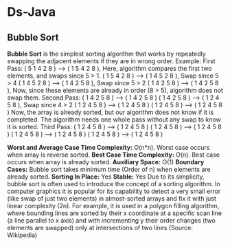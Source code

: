# Ds-Java
## Bubble Sort
**Bubble Sort** is the simplest sorting algorithm that works by repeatedly swapping the adjacent elements if they are in wrong order.
Example: 
First Pass: 
( 5 1 4 2 8 ) –> ( 1 5 4 2 8 ), Here, algorithm compares the first two elements, and swaps since 5 > 1. 
( 1 5 4 2 8 ) –>  ( 1 4 5 2 8 ), Swap since 5 > 4 
( 1 4 5 2 8 ) –>  ( 1 4 2 5 8 ), Swap since 5 > 2 
( 1 4 2 5 8 ) –> ( 1 4 2 5 8 ), Now, since these elements are already in order (8 > 5), algorithm does not swap them.
Second Pass: 
( 1 4 2 5 8 ) –> ( 1 4 2 5 8 ) 
( 1 4 2 5 8 ) –> ( 1 2 4 5 8 ), Swap since 4 > 2 
( 1 2 4 5 8 ) –> ( 1 2 4 5 8 ) 
( 1 2 4 5 8 ) –>  ( 1 2 4 5 8 ) 
Now, the array is already sorted, but our algorithm does not know if it is completed. The algorithm needs one whole pass without any swap to know it is sorted.
Third Pass: 
( 1 2 4 5 8 ) –> ( 1 2 4 5 8 ) 
( 1 2 4 5 8 ) –> ( 1 2 4 5 8 ) 
( 1 2 4 5 8 ) –> ( 1 2 4 5 8 ) 
( 1 2 4 5 8 ) –> ( 1 2 4 5 8 ) 

**Worst and Average Case Time Complexity:** O(n*n). Worst case occurs when array is reverse sorted.
**Best Case Time Complexity:** O(n). Best case occurs when array is already sorted.
**Auxiliary Space:** O(1)
**Boundary Cases:** Bubble sort takes minimum time (Order of n) when elements are already sorted.
**Sorting In Place:** Yes
**Stable:** Yes
Due to its simplicity, bubble sort is often used to introduce the concept of a sorting algorithm. 
In computer graphics it is popular for its capability to detect a very small error (like swap of just two elements) in almost-sorted arrays and fix it with just linear complexity (2n). For example, it is used in a polygon filling algorithm, where bounding lines are sorted by their x coordinate at a specific scan line (a line parallel to x axis) and with incrementing y their order changes (two elements are swapped) only at intersections of two lines (Source: Wikipedia)
